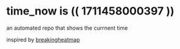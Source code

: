 # time_now is (( 1711458000397 ))

an automated repo that shows the currnent time

inspired by [breakingheatmap](https://github.com/breakingheatmap/breakingheatmap)